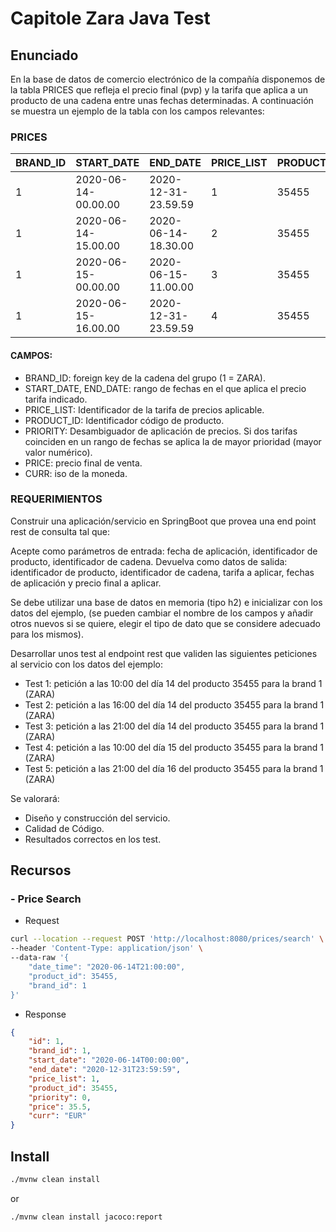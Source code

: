 # Capitole Zara Java Test

## Enunciado 

En la base de datos de comercio electrónico de la compañía disponemos de la tabla PRICES que refleja el precio final (pvp) y la tarifa que
aplica a un producto de una cadena entre unas fechas determinadas. A continuación se muestra un ejemplo de la tabla con los campos
relevantes:

### PRICES

| BRAND_ID | START_DATE          | END_DATE            | PRICE_LIST | PRODUCT_ID | PRIORITY | PRICE | CURR |
|----------|---------------------|---------------------|------------|------------|----------|-------|------|
| 1        | 2020-06-14-00.00.00 | 2020-12-31-23.59.59 | 1          | 35455      | 0        | 35.50 | EUR  |
| 1        | 2020-06-14-15.00.00 | 2020-06-14-18.30.00 | 2          | 35455      | 1        | 25.45 | EUR  |
| 1        | 2020-06-15-00.00.00 | 2020-06-15-11.00.00 | 3          | 35455      | 1        | 30.50 | EUR  |
| 1        | 2020-06-15-16.00.00 | 2020-12-31-23.59.59 | 4          | 35455      | 1        | 38.95 | EUR  |

#### CAMPOS:

- BRAND_ID: foreign key de la cadena del grupo (1 = ZARA).
- START_DATE, END_DATE: rango de fechas en el que aplica el precio tarifa indicado.
- PRICE_LIST: Identificador de la tarifa de precios aplicable.
- PRODUCT_ID: Identificador código de producto.
- PRIORITY: Desambiguador de aplicación de precios. Si dos tarifas coinciden en un rango de fechas se aplica la de mayor prioridad (mayor
valor numérico).
- PRICE: precio final de venta.
- CURR: iso de la moneda.

### REQUERIMIENTOS

Construir una aplicación/servicio en SpringBoot que provea una end point rest de consulta  tal que:

Acepte como parámetros de entrada: fecha de aplicación, identificador de producto, identificador de cadena.
Devuelva como datos de salida: identificador de producto, identificador de cadena, tarifa a aplicar, fechas de aplicación y precio final a
aplicar.

Se debe utilizar una base de datos en memoria (tipo h2) e inicializar con los datos del ejemplo, (se pueden cambiar el nombre de los campos
y añadir otros nuevos si se quiere, elegir el tipo de dato que se considere adecuado para los mismos).

Desarrollar unos test al endpoint rest que validen las siguientes peticiones al servicio con los datos del ejemplo:

- Test 1: petición a las 10:00 del día 14 del producto 35455 para la brand 1 (ZARA)
- Test 2: petición a las 16:00 del día 14 del producto 35455 para la brand 1 (ZARA)
- Test 3: petición a las 21:00 del día 14 del producto 35455 para la brand 1 (ZARA)
- Test 4: petición a las 10:00 del día 15 del producto 35455 para la brand 1 (ZARA)
- Test 5: petición a las 21:00 del día 16 del producto 35455 para la brand 1 (ZARA)

Se valorará:
- Diseño y construcción del servicio.
- Calidad de Código.
- Resultados correctos en los test.

## Recursos

### - Price Search
- Request
```bash
curl --location --request POST 'http://localhost:8080/prices/search' \
--header 'Content-Type: application/json' \
--data-raw '{
	"date_time": "2020-06-14T21:00:00",
	"product_id": 35455,
	"brand_id": 1
}'
```
- Response
```json
{
	"id": 1,
	"brand_id": 1,
	"start_date": "2020-06-14T00:00:00",
	"end_date": "2020-12-31T23:59:59",
	"price_list": 1,
	"product_id": 35455,
	"priority": 0,
	"price": 35.5,
	"curr": "EUR"
}
```

## Install

```bash
./mvnw clean install
``` 
or 
```bash
./mvnw clean install jacoco:report
```
